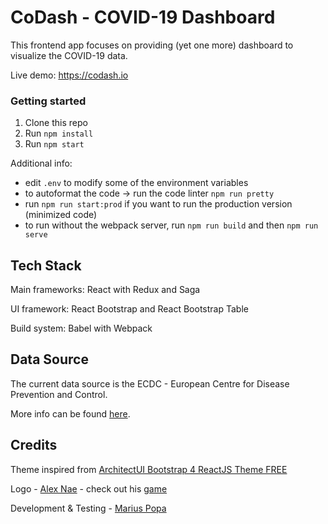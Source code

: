# CoDash - COVID-19 Dashboard

This frontend app focuses on providing (yet one more) dashboard to visualize the COVID-19 data.

Live demo: https://codash.io

### Getting started

1. Clone this repo
2. Run `npm install`
3. Run `npm start`

Additional info:
* edit `.env` to modify some of the environment variables
* to autoformat the code -> run the code linter `npm run pretty`
* run `npm run start:prod` if you want to run the production version (minimized code)
* to run without the webpack server, run `npm run build` and then `npm run serve`


## Tech Stack

Main frameworks: React with Redux and Saga

UI framework: React Bootstrap and React Bootstrap Table

Build system: Babel with Webpack

    
## Data Source

The current data source is the ECDC - European Centre for Disease Prevention and Control.

More info can be found [here](https://www.ecdc.europa.eu/en/publications-data/download-todays-data-geographic-distribution-covid-19-cases-worldwide).

## Credits

Theme inspired from [ArchitectUI Bootstrap 4 ReactJS Theme FREE](https://github.com/DashboardPack/architectui-react-theme-free)

Logo - [Alex Nae](mailto:naealexandrunicolae@gmail.com) - check out his [game](https://www.theundergroundkinggame.com/)

Development & Testing - [Marius Popa](mailto:contact@popa-marius.com) 